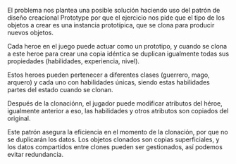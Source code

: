 El problema nos plantea una posible solución haciendo uso del patrón de diseño creacional Prototype
por que el ejercicio nos pide que el tipo de los objetos a crear es una instancia prototípica, que se clona
para producir nuevos objetos.

Cada heroe en el juego puede actuar como un prototipo, y cuando se clona a este heroe para crear una copia idéntica
se duplican igualmente todas sus propiedades (habilidades, experiencia, nivel).

Estos heroes pueden pertenecer a diferentes clases (guerrero, mago, arquero) y cada uno con habilidades únicas, siendo 
estas habilidades partes del estado cuando se clonan.

Después de la clonaciónn, el jugador puede modificar atributos del héroe, igualmente anterior a eso, las habilidades y otros 
atributos son copiados del original.

Este patrón asegura la eficiencia en el momento de la clonación, por que no se duplicarán los datos. Los objetos clonados son 
copias superficiales, y los datos compartidos entre clones pueden ser gestionados, así podemos evitar redundancia. 